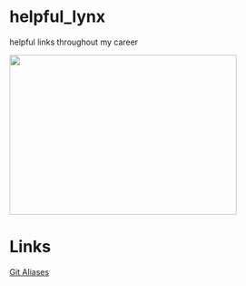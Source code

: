 # helpful_lynx
helpful links throughout my career

<img src="https://media.giphy.com/media/SflABC9FBdRxC/giphy.gif" width="400" height="281" />

# Links

[Git Aliases](https://jonsuh.com/blog/git-command-line-shortcuts/)
